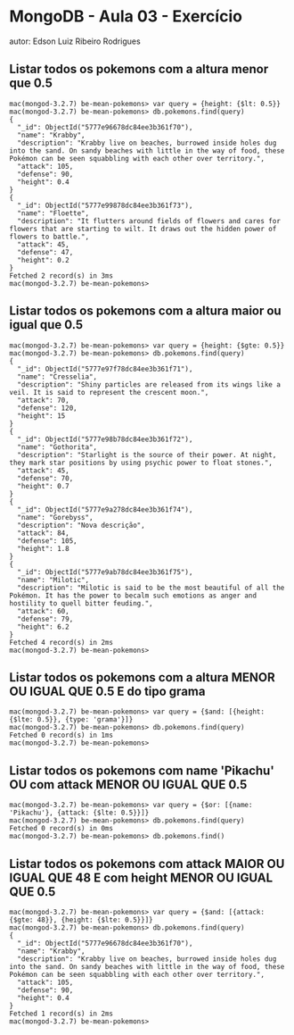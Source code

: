 # MongoDB - Aula 03 - Exercício
autor: Edson Luiz Ribeiro Rodrigues

## Listar todos os pokemons com a altura **menor que** 0.5

```
mac(mongod-3.2.7) be-mean-pokemons> var query = {height: {$lt: 0.5}}
mac(mongod-3.2.7) be-mean-pokemons> db.pokemons.find(query)
{
  "_id": ObjectId("5777e96678dc84ee3b361f70"),
  "name": "Krabby",
  "description": "Krabby live on beaches, burrowed inside holes dug into the sand. On sandy beaches with little in the way of food, these Pokémon can be seen squabbling with each other over territory.",
  "attack": 105,
  "defense": 90,
  "height": 0.4
}
{
  "_id": ObjectId("5777e99878dc84ee3b361f73"),
  "name": "Floette",
  "description": "It flutters around fields of flowers and cares for flowers that are starting to wilt. It draws out the hidden power of flowers to battle.",
  "attack": 45,
  "defense": 47,
  "height": 0.2
}
Fetched 2 record(s) in 3ms
mac(mongod-3.2.7) be-mean-pokemons>
```

## Listar todos os pokemons com a altura **maior ou igual que** 0.5

```
mac(mongod-3.2.7) be-mean-pokemons> var query = {height: {$gte: 0.5}}
mac(mongod-3.2.7) be-mean-pokemons> db.pokemons.find(query)
{
  "_id": ObjectId("5777e97f78dc84ee3b361f71"),
  "name": "Cresselia",
  "description": "Shiny particles are released from its wings like a veil. It is said to represent the crescent moon.",
  "attack": 70,
  "defense": 120,
  "height": 15
}
{
  "_id": ObjectId("5777e98b78dc84ee3b361f72"),
  "name": "Gothorita",
  "description": "Starlight is the source of their power. At night, they mark star positions by using psychic power to float stones.",
  "attack": 45,
  "defense": 70,
  "height": 0.7
}
{
  "_id": ObjectId("5777e9a278dc84ee3b361f74"),
  "name": "Gorebyss",
  "description": "Nova descrição",
  "attack": 84,
  "defense": 105,
  "height": 1.8
}
{
  "_id": ObjectId("5777e9ab78dc84ee3b361f75"),
  "name": "Milotic",
  "description": "Milotic is said to be the most beautiful of all the Pokémon. It has the power to becalm such emotions as anger and hostility to quell bitter feuding.",
  "attack": 60,
  "defense": 79,
  "height": 6.2
}
Fetched 4 record(s) in 2ms
mac(mongod-3.2.7) be-mean-pokemons>
```

## Listar todos os pokemons com a altura **MENOR OU IGUAL QUE** 0.5 **E** do tipo grama

```
mac(mongod-3.2.7) be-mean-pokemons> var query = {$and: [{height: {$lte: 0.5}}, {type: 'grama'}]}
mac(mongod-3.2.7) be-mean-pokemons> db.pokemons.find(query)
Fetched 0 record(s) in 1ms
mac(mongod-3.2.7) be-mean-pokemons>
```

## Listar todos os pokemons com name 'Pikachu' **OU** com attack **MENOR OU IGUAL QUE** 0.5

```
mac(mongod-3.2.7) be-mean-pokemons> var query = {$or: [{name: 'Pikachu'}, {attack: {$lte: 0.5}}]}
mac(mongod-3.2.7) be-mean-pokemons> db.pokemons.find(query)
Fetched 0 record(s) in 0ms
mac(mongod-3.2.7) be-mean-pokemons> db.pokemons.find()
```

## Listar todos os pokemons com attack **MAIOR OU IGUAL QUE** 48 **E** com height **MENOR OU IGUAL QUE** 0.5

```
mac(mongod-3.2.7) be-mean-pokemons> var query = {$and: [{attack: {$gte: 48}}, {height: {$lte: 0.5}}]}
mac(mongod-3.2.7) be-mean-pokemons> db.pokemons.find(query)
{
  "_id": ObjectId("5777e96678dc84ee3b361f70"),
  "name": "Krabby",
  "description": "Krabby live on beaches, burrowed inside holes dug into the sand. On sandy beaches with little in the way of food, these Pokémon can be seen squabbling with each other over territory.",
  "attack": 105,
  "defense": 90,
  "height": 0.4
}
Fetched 1 record(s) in 2ms
mac(mongod-3.2.7) be-mean-pokemons>
```

